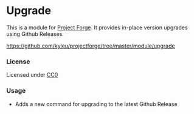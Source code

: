 # Upgrade

This is a module for [Project Forge](https://projectforge.dev). It provides in-place version upgrades using Github Releases.

https://github.com/kyleu/projectforge/tree/master/module/upgrade

### License

Licensed under [CC0](https://creativecommons.org/publicdomain/zero/1.0)

### Usage

- Adds a new command for upgrading to the latest Github Release
